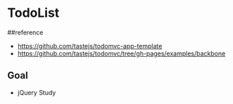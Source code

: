 # TodoList

##reference
- https://github.com/tastejs/todomvc-app-template  
- https://github.com/tastejs/todomvc/tree/gh-pages/examples/backbone

## Goal
- jQuery Study
